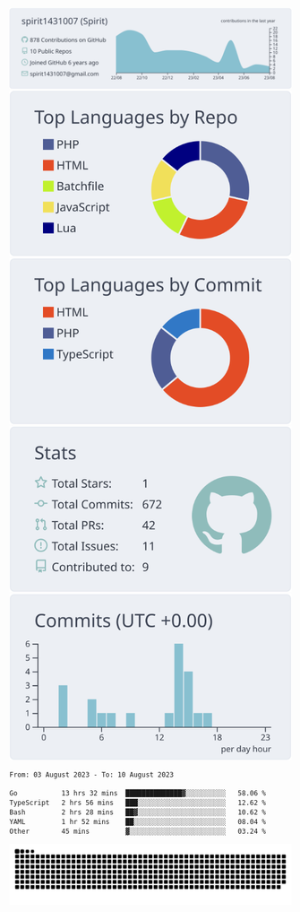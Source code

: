 [![](https://raw.githubusercontent.com/spirit1431007/spirit1431007/master/profile-summary-card-output/nord_bright/0-profile-details.svg)](https://git.io/spiritx)
[![](https://raw.githubusercontent.com/spirit1431007/spirit1431007/master/profile-summary-card-output/nord_bright/1-repos-per-language.svg)](https://git.io/spiritx) [![](https://raw.githubusercontent.com/spirit1431007/spirit1431007/master/profile-summary-card-output/nord_bright/2-most-commit-language.svg)](https://git.io/spiritx)
[![](https://raw.githubusercontent.com/spirit1431007/spirit1431007/master/profile-summary-card-output/nord_bright/3-stats.svg)](https://git.io/spiritx) [![](https://raw.githubusercontent.com/spirit1431007/spirit1431007/master/profile-summary-card-output/nord_bright/4-productive-time.svg)](https://git.io/spiritx)

<!--START_SECTION:waka-->

```txt
From: 03 August 2023 - To: 10 August 2023

Go           13 hrs 32 mins  ██████████████▓░░░░░░░░░░   58.06 %
TypeScript   2 hrs 56 mins   ███░░░░░░░░░░░░░░░░░░░░░░   12.62 %
Bash         2 hrs 28 mins   ██▓░░░░░░░░░░░░░░░░░░░░░░   10.62 %
YAML         1 hr 52 mins    ██░░░░░░░░░░░░░░░░░░░░░░░   08.04 %
Other        45 mins         ▓░░░░░░░░░░░░░░░░░░░░░░░░   03.24 %
```

<!--END_SECTION:waka-->

![contribution](https://github.com/spirit1431007/spirit1431007/blob/output/github-contribution-grid-snake.svg)
